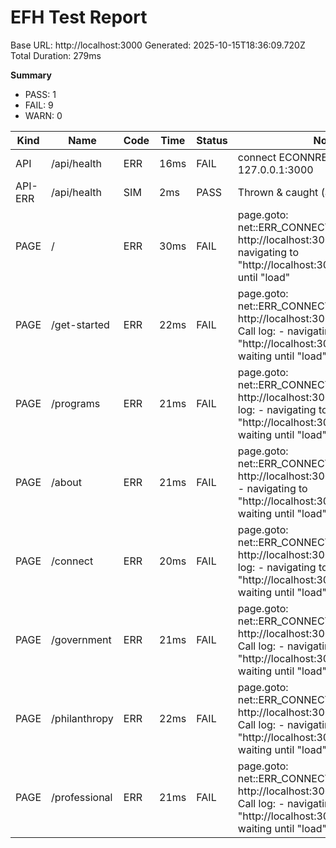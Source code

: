 # EFH Test Report
Base URL: http://localhost:3000
Generated: 2025-10-15T18:36:09.720Z
Total Duration: 279ms

**Summary**
- PASS: 1
- FAIL: 9
- WARN: 0

| Kind | Name | Code | Time | Status | Note |
|------|------|------|------|--------|------|
| API | /api/health | ERR | 16ms | FAIL | connect ECONNREFUSED 127.0.0.1:3000 |
| API-ERR | /api/health | SIM | 2ms | PASS | Thrown & caught (acceptable) |
| PAGE | / | ERR | 30ms | FAIL | page.goto: net::ERR_CONNECTION_REFUSED at http://localhost:3000/ Call log: - navigating to "http://localhost:3000/", waiting until "load" |
| PAGE | /get-started | ERR | 22ms | FAIL | page.goto: net::ERR_CONNECTION_REFUSED at http://localhost:3000/get-started Call log: - navigating to "http://localhost:3000/get-started", waiting until "load" |
| PAGE | /programs | ERR | 21ms | FAIL | page.goto: net::ERR_CONNECTION_REFUSED at http://localhost:3000/programs Call log: - navigating to "http://localhost:3000/programs", waiting until "load" |
| PAGE | /about | ERR | 21ms | FAIL | page.goto: net::ERR_CONNECTION_REFUSED at http://localhost:3000/about Call log: - navigating to "http://localhost:3000/about", waiting until "load" |
| PAGE | /connect | ERR | 20ms | FAIL | page.goto: net::ERR_CONNECTION_REFUSED at http://localhost:3000/connect Call log: - navigating to "http://localhost:3000/connect", waiting until "load" |
| PAGE | /government | ERR | 21ms | FAIL | page.goto: net::ERR_CONNECTION_REFUSED at http://localhost:3000/government Call log: - navigating to "http://localhost:3000/government", waiting until "load" |
| PAGE | /philanthropy | ERR | 22ms | FAIL | page.goto: net::ERR_CONNECTION_REFUSED at http://localhost:3000/philanthropy Call log: - navigating to "http://localhost:3000/philanthropy", waiting until "load" |
| PAGE | /professional | ERR | 21ms | FAIL | page.goto: net::ERR_CONNECTION_REFUSED at http://localhost:3000/professional Call log: - navigating to "http://localhost:3000/professional", waiting until "load" |